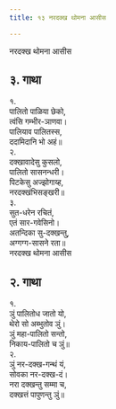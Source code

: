 ```yaml
---
title: १३ नरदक्ख थोमना आसीस

---
```

नरदक्ख थोमना आसीस  


## ३. गाथा

१.  
पालितो पाळिया छेको,  
त्वंसि गम्भीर-ञाणवा।  
पालियाव पालितस्स,  
ददामिदानि भो अहं॥  
२.  
दक्खावादेसु कुसलो,  
पालितो सासनन्धरी।  
पिटकेसु अज्झोगाय्ह,  
नरदक्खंभिसङ्खरी॥  
३.  
सुत-धरेन रचितं,  
एतं सार-गवेसिनो।  
अतन्दिका सु-दक्खन्तु,  
अग्गग्ग-सासने रता॥  
नरदक्ख थोमना आसीस  


## २. गाथा

१.  
ञुं पालितोध जातो यो,  
थेरो सो अब्भुतोव ञुं।  
ञुं महा-पालितो सन्तो,  
निकाय-पालितो च ञुं॥  
२.  
ञुं नर-दक्ख-गन्थं यं,  
सोवका नर-दक्ख-दं।  
नरा दक्खन्तु सम्मा च,  
दक्खत्तं पापुणन्तु ञुं॥  